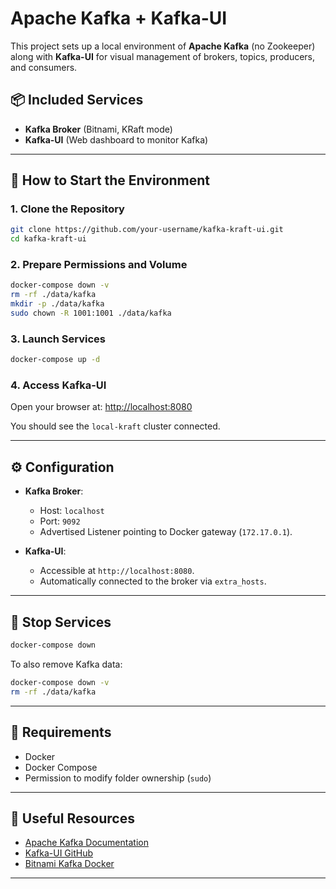 # Apache Kafka + Kafka-UI 

This project sets up a local environment of **Apache Kafka** (no Zookeeper) along with **Kafka-UI** for visual management of brokers, topics, producers, and consumers.

## 📦 Included Services

- **Kafka Broker** (Bitnami, KRaft mode)
- **Kafka-UI** (Web dashboard to monitor Kafka)

---

## 🚀 How to Start the Environment

### 1. Clone the Repository
```bash
git clone https://github.com/your-username/kafka-kraft-ui.git
cd kafka-kraft-ui
```

### 2. Prepare Permissions and Volume
```bash
docker-compose down -v
rm -rf ./data/kafka
mkdir -p ./data/kafka
sudo chown -R 1001:1001 ./data/kafka
```

### 3. Launch Services
```bash
docker-compose up -d
```

### 4. Access Kafka-UI
Open your browser at: [http://localhost:8080](http://localhost:8080)

You should see the `local-kraft` cluster connected.

---

## ⚙️ Configuration

- **Kafka Broker**:  
  - Host: `localhost`
  - Port: `9092`
  - Advertised Listener pointing to Docker gateway (`172.17.0.1`).

- **Kafka-UI**:  
  - Accessible at `http://localhost:8080`.
  - Automatically connected to the broker via `extra_hosts`.

---

## 🛑 Stop Services

```bash
docker-compose down
```

To also remove Kafka data:

```bash
docker-compose down -v
rm -rf ./data/kafka
```

---

## 🎯 Requirements

- Docker
- Docker Compose
- Permission to modify folder ownership (`sudo`)

---

## 📖 Useful Resources

- [Apache Kafka Documentation](https://kafka.apache.org/documentation/)
- [Kafka-UI GitHub](https://github.com/provectus/kafka-ui)
- [Bitnami Kafka Docker](https://hub.docker.com/r/bitnami/kafka)

---

